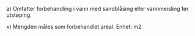a) Omfatter forbehandling i vann med sandblåsing eller vannmeisling før utstøping.

x) Mengden måles som forbehandlet areal. Enhet: m2


